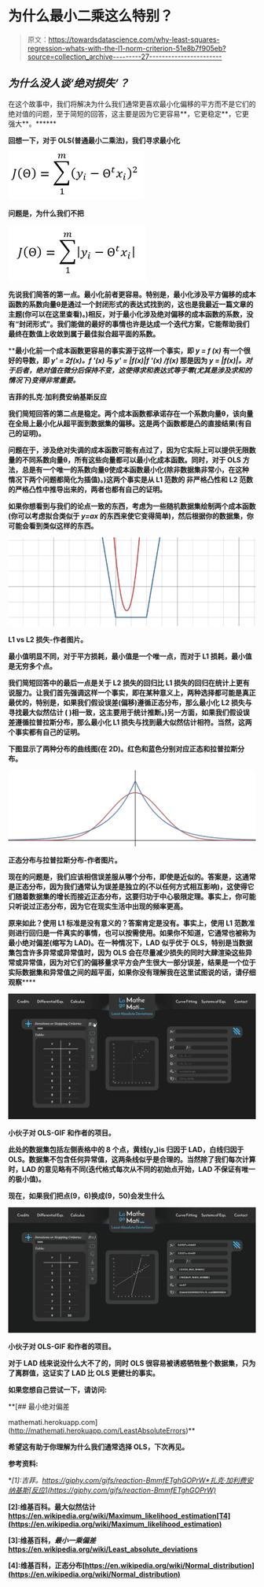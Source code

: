# 为什么最小二乘这么特别？

> 原文：<https://towardsdatascience.com/why-least-squares-regression-whats-with-the-l1-norm-criterion-51e8b7f905eb?source=collection_archive---------27----------------------->

## *为什么没人谈‘绝对损失’？*

在这个故事中，我们将解决为什么我们通常更喜欢最小化偏移的平方而不是它们的绝对值的问题，至于简短的回答，这主要是因为它更容易**，它更稳定**，它更强大**。******

******回想一下，对于 OLS(普通最小二乘法)，我们寻求最小化******

******![](img/cf7786acde7763fedfb3e86b04dcfb63.png)******

******问题是，为什么我们不把******

******![](img/abd72cc6a15d5c4101226fefbd68e0ff.png)******

******先说我们简答的第一点。最小化前者更容易。特别是，最小化涉及平方偏移的成本函数的系数向量θ是通过一个封闭形式的表达式找到的，这也是我最近一篇文章的主题(你可以在这里查看)。)相反，对于最小化涉及绝对偏移的成本函数的系数，没有“封闭形式”。我们能做的最好的事情也许是达成一个迭代方案，它能帮助我们最终在数值上收敛到属于最佳拟合超平面的系数。******

******最小化前一个成本函数更容易的事实源于这样一个事实，即 *y = f (x)* 有一个很好的导数，即 *y' = 2f(x)。f '(x)* 与 *y' = |f(x)|f '(x) /f(x)* 那是因为 *y = |f(x)|。*对于后者，绝对值在微分后保持不变，这使得求和表达式等于零(尤其是涉及求和的情况下)变得非常重要。******

******吉菲的扎克·加利费安纳基斯反应******

******我们简短回答的第二点是稳定。两个成本函数都承诺存在一个系数向量θ，该向量在全局上最小化从超平面到数据集的偏移。这是两个函数都是凸的直接结果(有自己的证明)。******

******问题在于，涉及绝对失调的成本函数可能有点过了，因为它实际上可以提供无限数量的不同系数向量θ，所有这些向量都可以最小化成本函数。同时，对于 OLS 方法，总是有一个唯一的系数向量θ使成本函数最小化(除非数据集非常小，在这种情况下两个问题都简化为插值)。)这两个事实是从 L1 范数的
**非严格**凸性和 L2 范数的严格凸性中推导出来的，两者也都有自己的证明。******

****如果你想看到与我们的论点一致的东西，考虑为一些随机数据集绘制两个成本函数(你可以考虑拟合类似于 *y=ax* 的东西来使它变得简单)，然后根据你的数据集，你可能会看到类似这样的东西。****

****![](img/95b9bc4fadc27f807834488b44e7b773.png)****

****L1 vs L2 损失-作者图片。****

****最小值明显不同，对于平方损耗，最小值是一个唯一点，而对于 L1 损耗，最小值是无穷多个点。****

****我们简短回答中的最后一点是关于 L2 损失的回归比 L1 损失的回归在统计上更有说服力。让我们首先强调这样一个事实，即在某种意义上，两种选择都可能是真正最优的，特别是，如果我们假设误差(偏移)遵循**正态分布**，那么最小化 L2 损失与寻找最大似然估计 **(** )相一致，这主要用于统计推断。)另一方面，如果我们假设误差遵循**拉普拉斯分布**，那么最小化 L1 损失与找到最大似然估计相符。当然，这两个事实都有自己的证明。****

****下图显示了两种分布的曲线图(在 2D)。红色和蓝色分别对应正态和拉普拉斯分布。****

****![](img/80ffef5ed6ab9110900fe71de5530580.png)****

****正态分布与拉普拉斯分布-作者图片。****

****现在的问题是，我们应该相信误差服从哪个分布，即使是近似的。答案是，这通常是正态分布，因为我们通常认为误差是独立的(不以任何方式相互影响)，这使得它们随着数据集的增长而接近正态分布，这要归功于中心极限定理。事实上，你可能只听说过正态分布，因为它在现实生活中出现的频率更高。****

******原来如此？使用 L1 标准是没有意义的？答案肯定是**没有**。事实上，使用 L1 范数准则进行回归是一件真实的事情，也可以按需使用。如果你不知道，它通常也被称为最小绝对偏差(缩写为 LAD)。在一种情况下，LAD 似乎优于 OLS，特别是当数据集包含许多异常或异常值时，因为 OLS 会在尽量减少损失的同时大肆渲染这些异常或异常值，因为对它们的偏移量求平方会产生很大一部分误差，结果是一个位于实际数据集和异常值之间的超平面，如果你没有理解我在这里试图说的话，请仔细观察******

**![](img/f403e0ff4a41605d4b85ba6d8f636507.png)**

**小伙子对 OLS-GIF 和作者的项目。**

**此处的数据集包括左侧表格中的 8 个点，黄线(yₐ)is 归因于 LAD，白线归因于 OLS。数据集不包含任何异常值，这两条线似乎是合理的。当然除了我们每次计算时，LAD 的意见略有不同(迭代格式每次从不同的初始点开始，LAD 不保证有唯一的极小值)。**

**现在，如果我们把点(9，6)换成(9，50)会发生什么**

**![](img/ccab1bc8f068d2bdc48a4a589bc3862a.png)**

**小伙子对 OLS-GIF 和作者的项目。**

**对于 LAD 线来说没什么大不了的，同时 OLS 很容易被诱惑牺牲整个数据集，只为了离群值，这证实了 LAD 比 OLS 更健壮的事实。**

**如果您想自己尝试一下，请访问:**

 **[## 最小绝对偏差

mathemati.herokuapp.com](http://mathemati.herokuapp.com/LeastAbsoluteErrors)** 

**希望这有助于你理解为什么我们通常选择 OLS，下次再见。**

**参考资料:**

**[1]:吉菲。*https://giphy.com/gifs/reaction-BmmfETghGOPrW*扎克·加利费安纳基斯[反应](https://giphy.com/gifs/reaction-BmmfETghGOPrW)**

**[2]:维基百科。最大似然估计 https://en.wikipedia.org/wiki/Maximum_likelihood_estimation[T4](https://en.wikipedia.org/wiki/Maximum_likelihood_estimation)**

**[3]:维基百科，*最小一乘偏差*https://en.wikipedia.org/wiki/Least_absolute_deviations**

**[4]:维基百科，正态分布[https://en.wikipedia.org/wiki/Normal_distribution](https://en.wikipedia.org/wiki/Normal_distribution)**